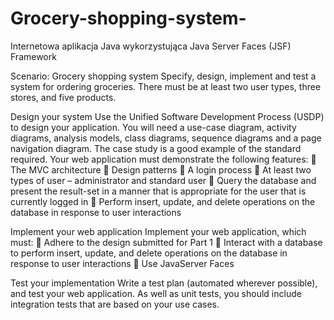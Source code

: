 # Grocery-shopping-system-
Internetowa aplikacja Java wykorzystująca Java Server Faces (JSF) Framework

Scenario: Grocery shopping system
Specify, design, implement and test a system for ordering groceries. There must be at
least two user types, three stores, and five products.

Design your system
Use the Unified Software Development Process (USDP) to design your application. You
will need a use-case diagram, activity diagrams, analysis models, class diagrams,
sequence diagrams and a page navigation diagram. The case study is a good example of
the standard required.
Your web application must demonstrate the following features:
 The MVC architecture
 Design patterns
 A login process
 At least two types of user – administrator and standard user
 Query the database and present the result-set in a manner that is appropriate for
the user that is currently logged in
 Perform insert, update, and delete operations on the database in response to user
interactions

Implement your web application
Implement your web application, which must:
 Adhere to the design submitted for Part 1
 Interact with a database to perform insert, update, and delete operations on the
database in response to user interactions
 Use JavaServer Faces

Test your implementation
Write a test plan (automated wherever possible), and test your web application. As well
as unit tests, you should include integration tests that are based on your use cases.
